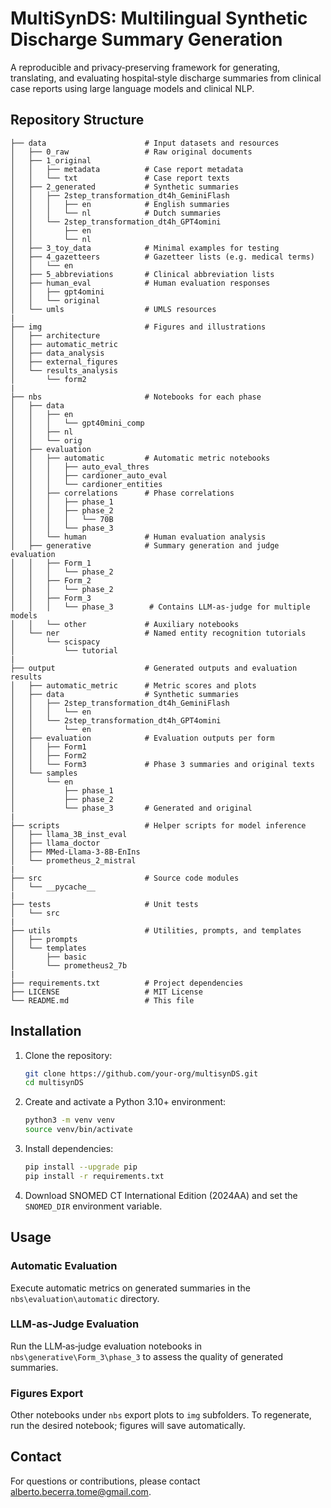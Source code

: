 # MultiSynDS: Multilingual Synthetic Discharge Summary Generation

A reproducible and privacy‑preserving framework for generating, translating, and evaluating hospital‑style discharge summaries from clinical case reports using large language models and clinical NLP.

## Repository Structure

```
├── data                      # Input datasets and resources
│   ├── 0_raw                 # Raw original documents
│   ├── 1_original            
│   │   ├── metadata          # Case report metadata
│   │   └── txt               # Case report texts
│   ├── 2_generated           # Synthetic summaries
│   │   ├── 2step_transformation_dt4h_GeminiFlash
│   │   │   ├── en            # English summaries
│   │   │   └── nl            # Dutch summaries
│   │   └── 2step_transformation_dt4h_GPT4omini
│   │       ├── en
│   │       └── nl
│   ├── 3_toy_data            # Minimal examples for testing
│   ├── 4_gazetteers          # Gazetteer lists (e.g. medical terms)
│   │   └── en
│   ├── 5_abbreviations       # Clinical abbreviation lists
│   ├── human_eval            # Human evaluation responses
│   │   ├── gpt4omini
│   │   └── original
│   └── umls                  # UMLS resources
|
├── img                       # Figures and illustrations
│   ├── architecture          
│   ├── automatic_metric      
│   ├── data_analysis         
│   ├── external_figures      
│   └── results_analysis
│       └── form2
|
├── nbs                       # Notebooks for each phase
│   ├── data                  
│   │   ├── en
│   │   │   └── gpt40mini_comp
│   │   ├── nl
│   │   └── orig
│   ├── evaluation            
│   │   ├── automatic         # Automatic metric notebooks
│   │   │   ├── auto_eval_thres
│   │   │   ├── cardioner_auto_eval
│   │   │   └── cardioner_entities
│   │   ├── correlations      # Phase correlations
│   │   │   ├── phase_1
│   │   │   ├── phase_2
│   │   │   │   └── 70B
│   │   │   └── phase_3
│   │   └── human             # Human evaluation analysis
│   ├── generative            # Summary generation and judge evaluation
│   │   ├── Form_1
│   │   │   └── phase_2
│   │   ├── Form_2
│   │   │   └── phase_2
│   │   ├── Form_3
│   │   │   └── phase_3        # Contains LLM‑as‑judge for multiple models
│   │   └── other             # Auxiliary notebooks
│   └── ner                   # Named entity recognition tutorials
│       └── scispacy
│           └── tutorial
|
├── output                    # Generated outputs and evaluation results
│   ├── automatic_metric      # Metric scores and plots
│   ├── data                  # Synthetic summaries
│   │   ├── 2step_transformation_dt4h_GeminiFlash
│   │   │   └── en
│   │   └── 2step_transformation_dt4h_GPT4omini
│   │       └── en
│   ├── evaluation            # Evaluation outputs per form
│   │   ├── Form1
│   │   ├── Form2
│   │   └── Form3             # Phase 3 summaries and original texts
│   └── samples
│       └── en
│           ├── phase_1
│           ├── phase_2
│           └── phase_3       # Generated and original
|
├── scripts                   # Helper scripts for model inference
│   ├── llama_3B_inst_eval
│   ├── llama_doctor
│   ├── MMed-Llama-3-8B-EnIns
│   └── prometheus_2_mistral
|
├── src                       # Source code modules
│   └── __pycache__
|
├── tests                     # Unit tests
│   └── src
|
├── utils                     # Utilities, prompts, and templates
│   ├── prompts
│   └── templates
│       ├── basic
│       └── prometheus2_7b
|
├── requirements.txt          # Project dependencies
├── LICENSE                   # MIT License
└── README.md                 # This file
```

## Installation

1. Clone the repository:

   ```bash
   git clone https://github.com/your-org/multisynDS.git
   cd multisynDS
   ```

2. Create and activate a Python 3.10+ environment:

   ```bash
   python3 -m venv venv
   source venv/bin/activate
   ```

3. Install dependencies:

   ```bash
   pip install --upgrade pip
   pip install -r requirements.txt
   ```

4. Download SNOMED CT International Edition (2024AA) and set the `SNOMED_DIR` environment variable.

## Usage

### Automatic Evaluation

Execute automatic metrics on generated summaries in the `nbs\evaluation\automatic` directory.

### LLM‑as‑Judge Evaluation

Run the LLM‑as‑judge evaluation notebooks in `nbs\generative\Form_3\phase_3` to assess the quality of generated summaries.

### Figures Export

Other notebooks under `nbs` export plots to `img` subfolders. To regenerate, run the desired notebook; figures will save automatically.

## Contact

For questions or contributions, please contact alberto.becerra.tome@gmail.com.
